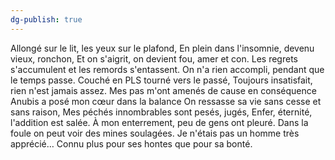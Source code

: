 ```yaml
---
dg-publish: true
---
```

Allongé sur le lit, les yeux sur le plafond,
En plein dans l'insomnie, devenu vieux, ronchon,
Et on s'aigrit, on devient fou, amer et con.
Les regrets s'accumulent et les remords s'entassent.
On n'a rien accompli, pendant que le temps passe.
Couché en PLS tourné vers le passé,
Toujours insatisfait, rien n'est jamais assez.
Mes pas m'ont amenés de cause en conséquence
Anubis a posé mon cœur dans la balance
On ressasse sa vie sans cesse et sans raison,
Mes péchés innombrables sont pesés, jugés,
Enfer, éternité, l'addition est salée.
À mon enterrement, peu de gens ont pleuré.
Dans la foule on peut voir des mines soulagées.
Je n'étais pas un homme très apprécié…
Connu plus pour ses hontes que pour sa bonté.